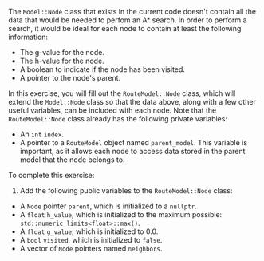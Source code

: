 The `Model::Node` class that exists in the current code doesn't contain all the data that would be needed to perfom an A\* search. In order to perform a search, it would be ideal for each node to contain at least the following information:
- The g-value for the node.
- The h-value for the node.
- A boolean to indicate if the node has been visited.
- A pointer to the node's parent.

In this exercise, you will fill out the `RouteModel::Node` class, which will extend the `Model::Node` class so that the data above, along with a few other useful variables, can be included with each node. Note that the `RouteModel::Node` class already has the following private variables:
  - An `int` `index`.
  - A pointer to a `RouteModel` object named `parent_model`. This variable is important, as it allows each node to access data stored in the parent model that the node belongs to.


To complete this exercise:
1. Add the following public variables to the `RouteModel::Node` class:
  - A `Node` pointer `parent`, which is initialized to a `nullptr`.
  - A `float` `h_value`, which is initialized to the maximum possible: `std::numeric_limits<float>::max()`.
  - A `float` `g_value`, which is initialized to 0.0.
  - A `bool` `visited`, which is initialized to `false`.
  - A vector of `Node` pointers named `neighbors`.

